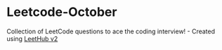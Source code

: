 # Leetcode-October
Collection of LeetCode questions to ace the coding interview! - Created using [LeetHub v2](https://github.com/arunbhardwaj/LeetHub-2.0)

